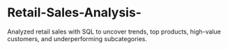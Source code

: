 # Retail-Sales-Analysis-
Analyzed retail sales with SQL to uncover trends, top products, high-value customers, and underperforming subcategories.
